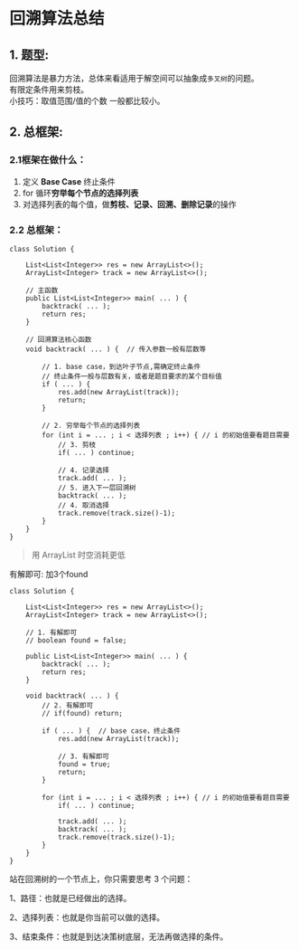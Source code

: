 # 回溯算法总结

## 1. 题型:
回溯算法是暴力方法，总体来看适用于解空间可以抽象成`多叉树`的问题。  
有限定条件用来剪枝。  
小技巧：取值范围/值的个数 一般都比较小。

## 2. 总框架:
### 2.1框架在做什么：
1. 定义 **Base Case** 终止条件
2. for 循环**穷举每个节点的选择列表**
3. 对选择列表的每个值，做**剪枝、记录、回溯、删除记录**的操作

### 2.2 总框架：
```
class Solution {

    List<List<Integer>> res = new ArrayList<>();
    ArrayList<Integer> track = new ArrayList<>();
    
    // 主函数
    public List<List<Integer>> main( ... ) {
        backtrack( ... );
        return res;
    }

    // 回溯算法核心函数
    void backtrack( ... ) {  // 传入参数一般有层数等
    
        // 1. base case，到达叶子节点,需确定终止条件
        // 终止条件一般与层数有关，或者是题目要求的某个目标值
        if ( ... ) {
            res.add(new ArrayList(track));
            return;
        }

        // 2. 穷举每个节点的选择列表
        for (int i = ... ; i < 选择列表 ; i++) { // i 的初始值要看题目需要
            // 3. 剪枝
            if( ... ) continue;
            
            // 4. 记录选择
            track.add( ... );
            // 5. 进入下一层回溯树
            backtrack( ... );
            // 4. 取消选择
            track.remove(track.size()-1);
        }
    }
}
```

> 用 ArrayList 时空消耗更低


有解即可: 加3个found
```
class Solution {

    List<List<Integer>> res = new ArrayList<>();
    ArrayList<Integer> track = new ArrayList<>();
    
    // 1. 有解即可
    // boolean found = false;

    public List<List<Integer>> main( ... ) {
        backtrack( ... );
        return res;
    }

    void backtrack( ... ) {
        // 2. 有解即可
        // if(found) return;
    
        if ( ... ) {  // base case，终止条件
            res.add(new ArrayList(track));
            
            // 3. 有解即可
            found = true;
            return;
        }

        for (int i = ... ; i < 选择列表 ; i++) { // i 的初始值要看题目需要
            if( ... ) continue;
            
            track.add( ... );
            backtrack( ... );
            track.remove(track.size()-1);
        }
    }
}
```

站在回溯树的一个节点上，你只需要思考 3 个问题：

1、路径：也就是已经做出的选择。

2、选择列表：也就是你当前可以做的选择。

3、结束条件：也就是到达决策树底层，无法再做选择的条件。

